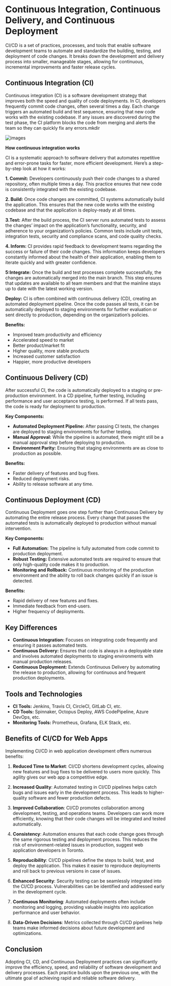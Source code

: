 # Continuous Integration, Continuous Delivery, and Continuous Deployment

CI/CD is a set of practices, processes, and tools that enable software development teams to automate and standardize the building, testing, and deployment of code changes. It breaks down the development and delivery process into smaller, manageable stages, allowing for continuous, incremental improvements and faster release cycles.

## Continuous Integration (CI)

Continuous integration (CI) is a software development strategy that improves both the speed and quality of code deployments. In CI, developers frequently commit code changes, often several times a day. Each change triggers an automated build and test sequence, ensuring that new code works with the existing codebase. If any issues are discovered during the test phase, the CI platform blocks the code from merging and alerts the team so they can quickly fix any errors.mkdir 

![images](assets/continuous-integration-server-diagram.avif)

**How continuous integration works**

CI is a systematic approach to software delivery that automates repetitive and error-prone tasks for faster, more efficient development. Here’s a step-by-step look at how it works:

**1. Commit:** 	Developers continuously push their code changes to a shared repository, often multiple times a day. This practice ensures that new code is consistently integrated with the existing codebase.

**2. Build:** 	Once code changes are committed, CI systems automatically build the application. This ensures that the new code works with the existing codebase and that the application is deploy-ready at all times.

**3.Test:** 	After the build process, the CI server runs automated tests to assess the changes’ impact on the application’s functionality, security, and adherence to your organization’s policies. Common tests include unit tests, integration tests, security and compliance scans, and code quality checks.

**4. Inform:** 	CI provides rapid feedback to development teams regarding the success or failure of their code changes. This information keeps developers constantly informed about the health of their application, enabling them to iterate quickly and with greater confidence.

**5:Integrate:** 	Once the build and test processes complete successfully, the changes are automatically merged into the main branch. This step ensures that updates are available to all team members and that the mainline stays up to date with the latest working version.

**Deploy:** CI is often combined with continuous delivery (CD), creating an automated deployment pipeline. Once the code passes all tests, it can be automatically deployed to staging environments for further evaluation or sent directly to production, depending on the organization’s policies.

**Benefits:**

- Improved team productivity and efficiency
- Accelerated speed to market
- Better product/market fit
- Higher quality, more stable products
- Increased customer satisfaction
- Happier, more productive developers

## Continuous Delivery (CD)

After successful CI, the code is automatically deployed to a staging or pre-production environment. In a CD pipeline, further testing, including performance and user acceptance testing, is performed. If all tests pass, the code is ready for deployment to production.

**Key Components:**
- **Automated Deployment Pipeline:** After passing CI tests, the changes are deployed to staging environments for further testing.
- **Manual Approval:** While the pipeline is automated, there might still be a manual approval step before deploying to production.
- **Environment Parity:** Ensuring that staging environments are as close to production as possible.

**Benefits:**
- Faster delivery of features and bug fixes.
- Reduced deployment risks.
- Ability to release software at any time.

## Continuous Deployment (CD)

Continuous Deployment goes one step further than Continuous Delivery by automating the entire release process. Every change that passes the automated tests is automatically deployed to production without manual intervention.

**Key Components:**
- **Full Automation:** The pipeline is fully automated from code commit to production deployment.
- **Robust Testing:** Extensive automated tests are required to ensure that only high-quality code makes it to production.
- **Monitoring and Rollback:** Continuous monitoring of the production environment and the ability to roll back changes quickly if an issue is detected.

**Benefits:**
- Rapid delivery of new features and fixes.
- Immediate feedback from end-users.
- Higher frequency of deployments.

## Key Differences

- **Continuous Integration:** Focuses on integrating code frequently and ensuring it passes automated tests.
- **Continuous Delivery:** Ensures that code is always in a deployable state and involves automated deployments to staging environments with manual production releases.
- **Continuous Deployment:** Extends Continuous Delivery by automating the release to production, allowing for continuous and frequent production deployments.

## Tools and Technologies

- **CI Tools:** Jenkins, Travis CI, CircleCI, GitLab CI, etc.
- **CD Tools:** Spinnaker, Octopus Deploy, AWS CodePipeline, Azure DevOps, etc.
- **Monitoring Tools:** Prometheus, Grafana, ELK Stack, etc.

## Benefits of CI/CD for Web Apps
Implementing CI/CD in web application development offers numerous benefits:

1. **Reduced Time to Market**: CI/CD shortens development cycles, allowing new features and bug fixes to be delivered to users more quickly. This agility gives our web app a competitive edge.

2. **Increased Quality**: Automated testing in CI/CD pipelines helps catch bugs and issues early in the development process. This leads to higher-quality software and fewer production defects.

3. **Improved Collaboration**: CI/CD promotes collaboration among development, testing, and operations teams. Developers can work more efficiently, knowing that their code changes will be integrated and tested automatically.

4. **Consistency**: Automation ensures that each code change goes through the same rigorous testing and deployment process. This reduces the risk of environment-related issues in production, suggest web application developers in Toronto.

5. **Reproducibility**: CI/CD pipelines define the steps to build, test, and deploy the application. This makes it easier to reproduce deployments and roll back to previous versions in case of issues.
6. **Enhanced Security**: Security testing can be seamlessly integrated into the CI/CD process. Vulnerabilities can be identified and addressed early in the development cycle.

7. **Continuous Monitoring**: Automated deployments often include monitoring and logging, providing valuable insights into application performance and user behavior.
8. **Data-Driven Decisions**: Metrics collected through CI/CD pipelines help teams make informed decisions about future development and optimizations.

## Conclusion

Adopting CI, CD, and Continuous Deployment practices can significantly improve the efficiency, speed, and reliability of software development and delivery processes. Each practice builds upon the previous one, with the ultimate goal of achieving rapid and reliable software delivery.
